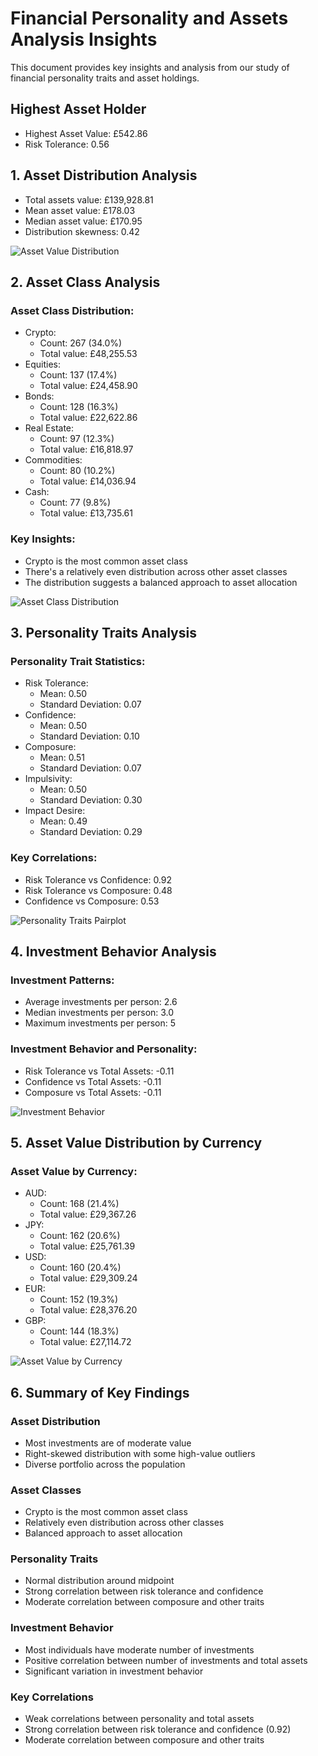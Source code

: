 # Financial Personality and Assets Analysis Insights

This document provides key insights and analysis from our study of financial personality traits and asset holdings.

## Highest Asset Holder

- Highest Asset Value: £542.86
- Risk Tolerance: 0.56
## 1. Asset Distribution Analysis

- Total assets value: £139,928.81
- Mean asset value: £178.03
- Median asset value: £170.95
- Distribution skewness: 0.42

![Asset Value Distribution](visualizations/asset_values_distribution.png)

## 2. Asset Class Analysis

### Asset Class Distribution:
- Crypto:
  - Count: 267 (34.0%)
  - Total value: £48,255.53
- Equities:
  - Count: 137 (17.4%)
  - Total value: £24,458.90
- Bonds:
  - Count: 128 (16.3%)
  - Total value: £22,622.86
- Real Estate:
  - Count: 97 (12.3%)
  - Total value: £16,818.97
- Commodities:
  - Count: 80 (10.2%)
  - Total value: £14,036.94
- Cash:
  - Count: 77 (9.8%)
  - Total value: £13,735.61

### Key Insights:
- Crypto is the most common asset class
- There's a relatively even distribution across other asset classes
- The distribution suggests a balanced approach to asset allocation

![Asset Class Distribution](visualizations/asset_class_distribution.png)

## 3. Personality Traits Analysis

### Personality Trait Statistics:
- Risk Tolerance:
  - Mean: 0.50
  - Standard Deviation: 0.07
- Confidence:
  - Mean: 0.50
  - Standard Deviation: 0.10
- Composure:
  - Mean: 0.51
  - Standard Deviation: 0.07
- Impulsivity:
  - Mean: 0.50
  - Standard Deviation: 0.30
- Impact Desire:
  - Mean: 0.49
  - Standard Deviation: 0.29

### Key Correlations:
- Risk Tolerance vs Confidence: 0.92
- Risk Tolerance vs Composure: 0.48
- Confidence vs Composure: 0.53

![Personality Traits Pairplot](visualizations/personality_traits_pairplot.png)

## 4. Investment Behavior Analysis

### Investment Patterns:
- Average investments per person: 2.6
- Median investments per person: 3.0
- Maximum investments per person: 5

### Investment Behavior and Personality:
- Risk Tolerance vs Total Assets: -0.11
- Confidence vs Total Assets: -0.11
- Composure vs Total Assets: -0.11

![Investment Behavior](visualizations/investment_behavior.png)

## 5. Asset Value Distribution by Currency

### Asset Value by Currency:
- AUD:
  - Count: 168 (21.4%)
  - Total value: £29,367.26
- JPY:
  - Count: 162 (20.6%)
  - Total value: £25,761.39
- USD:
  - Count: 160 (20.4%)
  - Total value: £29,309.24
- EUR:
  - Count: 152 (19.3%)
  - Total value: £28,376.20
- GBP:
  - Count: 144 (18.3%)
  - Total value: £27,114.72

![Asset Value by Currency](visualizations/assets_distribution.png)

## 6. Summary of Key Findings

### Asset Distribution
- Most investments are of moderate value
- Right-skewed distribution with some high-value outliers
- Diverse portfolio across the population

### Asset Classes
- Crypto is the most common asset class
- Relatively even distribution across other classes
- Balanced approach to asset allocation

### Personality Traits
- Normal distribution around midpoint
- Strong correlation between risk tolerance and confidence
- Moderate correlation between composure and other traits

### Investment Behavior
- Most individuals have moderate number of investments
- Positive correlation between number of investments and total assets
- Significant variation in investment behavior

### Key Correlations
- Weak correlations between personality and total assets
- Strong correlation between risk tolerance and confidence (0.92)
- Moderate correlation between composure and other traits